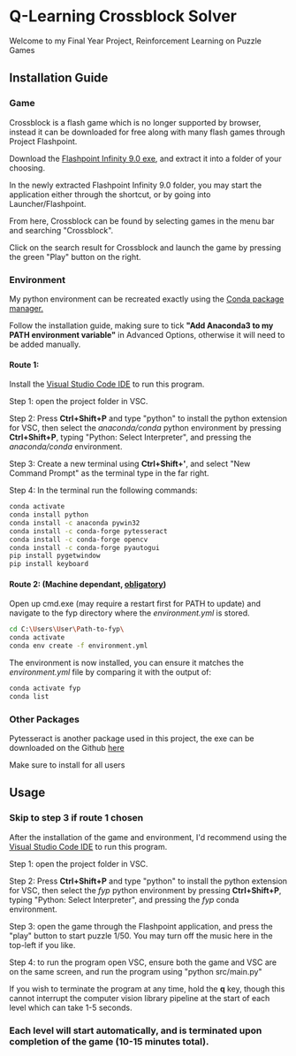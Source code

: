 # Q-Learning Crossblock Solver

Welcome to my Final Year Project, Reinforcement Learning on Puzzle Games

## Installation Guide

### Game

Crossblock is a flash game which is no longer supported by browser, instead it can be downloaded for free along with many flash games through Project Flashpoint.

Download the [Flashpoint Infinity 9.0 exe](https://bluemaxima.org/flashpoint/downloads/), and extract it into a folder of your choosing.

In the newly extracted Flashpoint Infinity 9.0 folder, you may start the application either through the shortcut, or by going into Launcher/Flashpoint. 

From here, Crossblock can be found by selecting games in the menu bar and searching "Crossblock".

Click on the search result for Crossblock and launch the game by pressing the green "Play" button on the right. 

### Environment

My python environment can be recreated exactly using the [Conda package manager.](https://www.anaconda.com/products/individual#Downloads)

Follow the installation guide, making sure to tick **"Add Anaconda3 to my PATH environment variable"** in Advanced Options, otherwise it will need to be added manually.

#### **Route 1:** 
Install the [Visual Studio Code IDE](https://code.visualstudio.com/) to run this program.

Step 1: open the project folder in VSC.

Step 2: Press **Ctrl+Shift+P** and type "python" to install the python extension for VSC, then select the *anaconda/conda* python environment by pressing **Ctrl+Shift+P**, typing "Python: Select Interpreter", and pressing the *anaconda/conda* environment.

Step 3: Create a new terminal using **Ctrl+Shift+'**, and select "New Command Prompt" as the terminal type in the far right.

Step 4: In the terminal run the following commands:

```bash
conda activate
conda install python
conda install -c anaconda pywin32
conda install -c conda-forge pytesseract
conda install -c conda-forge opencv
conda install -c conda-forge pyautogui
pip install pygetwindow
pip install keyboard
```

#### **Route 2:** (Machine dependant, [obligatory](https://donthitsave.com/comic/2016/07/15/it-works-on-my-computer))
Open up cmd.exe (may require a restart first for PATH to update) and navigate to the fyp directory where the *environment.yml* is stored.

```bash
cd C:\Users\User\Path-to-fyp\
conda activate 
conda env create -f environment.yml
```

The environment is now installed, you can ensure it matches the *environment.yml* file by comparing it with the output of:

```bash
conda activate fyp 
conda list
```

### Other Packages

Pytesseract is another package used in this project, the exe can be downloaded on the Github [here](https://github.com/UB-Mannheim/tesseract/wiki)

Make sure to install for all users

## Usage

### **Skip to step 3 if route 1 chosen**
After the installation of the game and environment, I'd recommend using the [Visual Studio Code IDE](https://code.visualstudio.com/) to run this program.

Step 1: open the project folder in VSC.

Step 2: Press **Ctrl+Shift+P** and type "python" to install the python extension for VSC, then select the *fyp* python environment by pressing **Ctrl+Shift+P**, typing "Python: Select Interpreter", and pressing the *fyp* conda environment.

Step 3: open the game through the Flashpoint application, and press the "play" button to start puzzle 1/50. You may turn off the music here in the top-left if you like.

Step 4: to run the program open VSC, ensure both the game and VSC are on the same screen, and run the program using "python src/main.py"

If you wish to terminate the program at any time, hold the **q** key, though this cannot interrupt the computer vision library pipeline at the start of each level which can take 1-5 seconds. 

### Each level will start automatically, and is terminated upon completion of the game (10-15 minutes total).
